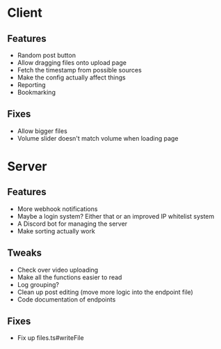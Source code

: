 # Client

## Features
- Random post button
- Allow dragging files onto upload page
- Fetch the timestamp from possible sources
- Make the config actually affect things
- Reporting
- Bookmarking

## Fixes
- Allow bigger files
- Volume slider doesn't match volume when loading page



# Server

## Features
- More webhook notifications
- Maybe a login system? Either that or an improved IP whitelist system
- A Discord bot for managing the server
- Make sorting actually work

## Tweaks
- Check over video uploading
- Make all the functions easier to read
- Log grouping?
- Clean up post editing (move more logic into the endpoint file)
- Code documentation of endpoints

## Fixes
- Fix up files.ts#writeFile